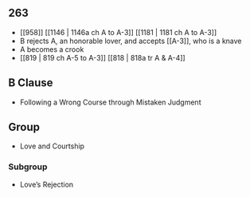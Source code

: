 ## 263
- [[958]] [[1146 | 1146a ch A to A-3]] [[1181 | 1181 ch A to A-3]] 
- B rejects A, an honorable lover, and accepts [[A-3]], who is a knave
- A becomes a crook
- [[819 | 819 ch A-5 to A-3]] [[818 | 818a tr A &amp; A-4]] 

## B Clause
- Following a Wrong Course through Mistaken Judgment

## Group
- Love and Courtship

### Subgroup
- Love’s Rejection

